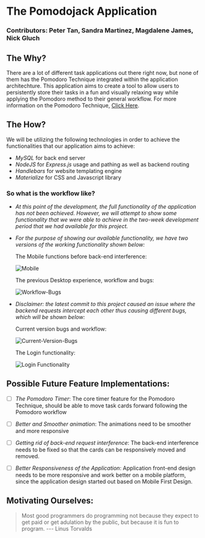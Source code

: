 # The Pomodojack Application

### Contributors: Peter Tan, Sandra Martinez, Magdalene James, Nick Gluch

## The Why?

There are a lot of different task applications out there right now, but none of them has the Pomodoro Technique integrated within the application architechture. This application aims to create a tool to allow users to persistently store their tasks in a fun and visually relaxing way while applying the Pomodoro method to their general workflow. For more information on the Pomodoro Technique, [Click Here](https://francescocirillo.com/pages/pomodoro-technique).

## The How?

We will be utilizing the following technologies in order to achieve the functionalities that our application aims to achieve:

* _MySQL_ for back end server
* _NodeJS_ for _Express.js_ usage and pathing as well as backend routing
* _Handlebars_ for website templating engine
* _Materialize_ for CSS and Javascript library

### So what is the workflow like?

* _At this point of the development, the full functionality of the application has not been achieved. However, we will attempt to show some functionality that we were able to achieve in the two-week development period that we had available for this project._

* _For the purpose of showing our available functionality, we have two versions of the working functionality shown below:_

    The Mobile functions before back-end interference:

    ![Mobile](public/images/Mobile.gif)

    The previous Desktop experience, workflow and bugs:

    ![Workflow-Bugs](public/images/Workflow-Bugs.gif)

* _Disclaimer: the latest commit to this project caused an issue where the backend requests intercept each other thus causing different bugs, which will be shown below:_

    Current version bugs and workflow:

    ![Current-Version-Bugs](public/images/Current-Version-Bugs.gif)

    The Login functionality:

    ![Login Functionality](public/images/Login.gif)

## Possible Future Feature Implementations:

- [ ] _The Pomodoro Timer_: The core timer feature for the Pomodoro Technique, should be able to move task cards forward following the Pomodoro workflow

- [ ] _Better and Smoother animation_: The animations need to be smoother and more responsive

- [ ] _Getting rid of back-end request interference_: The back-end interference needs to be fixed so that the cards can be responsively moved and removed.

- [ ] _Better Responsiveness of the Application_: Application front-end design needs to be more responsive and work better on a mobile platform, since the application design started out based on Mobile First Design.

## Motivating Ourselves:

>Most good programmers do programming not because they expect to get paid or get adulation by the public, but because it is fun to program.
> --- Linus Torvalds
